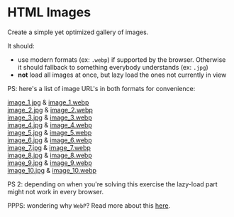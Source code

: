 # HTML Images

Create a simple yet optimized gallery of images.

It should:
* use modern formats (ex: `.webp`) if supported by the browser. Otherwise it should fallback to something everybody understands (ex: `.jpg`)
* **not** load all images at once, but lazy load the ones not currently in view

PS: here's a list of image URL's in both formats for convenience:

[image_1.jpg](https://raw.githubusercontent.com/iampava/practice-exercises/master/html/images/assets/image_1.jpg) & [image_1.webp](https://raw.githubusercontent.com/iampava/practice-exercises/master/html/images/assets/image_1.webp) <br/>
[image_2.jpg](https://raw.githubusercontent.com/iampava/practice-exercises/master/html/images/assets/image_2.jpg) & [image_2.webp](https://raw.githubusercontent.com/iampava/practice-exercises/master/html/images/assets/image_2.webp)
<br/>
[image_3.jpg](https://raw.githubusercontent.com/iampava/practice-exercises/master/html/images/assets/image_3.jpg) & [image_3.webp](https://raw.githubusercontent.com/iampava/practice-exercises/master/html/images/assets/image_3.webp)
<br/>
[image_4.jpg](https://raw.githubusercontent.com/iampava/practice-exercises/master/html/images/assets/image_4.jpg) & [image_4.webp](https://raw.githubusercontent.com/iampava/practice-exercises/master/html/images/assets/image_4.webp)
<br/>
[image_5.jpg](https://raw.githubusercontent.com/iampava/practice-exercises/master/html/images/assets/image_5.jpg) & [image_5.webp](https://raw.githubusercontent.com/iampava/practice-exercises/master/html/images/assets/image_5.webp)
<br/>
[image_6.jpg](https://raw.githubusercontent.com/iampava/practice-exercises/master/html/images/assets/image_6.jpg) & [image_6.webp](https://raw.githubusercontent.com/iampava/practice-exercises/master/html/images/assets/image_6.webp)
<br/>
[image_7.jpg](https://raw.githubusercontent.com/iampava/practice-exercises/master/html/images/assets/image_7.jpg) & [image_7.webp](https://raw.githubusercontent.com/iampava/practice-exercises/master/html/images/assets/image_7.webp)
<br/>
[image_8.jpg](https://raw.githubusercontent.com/iampava/practice-exercises/master/html/images/assets/image_8.jpg) & [image_8.webp](https://raw.githubusercontent.com/iampava/practice-exercises/master/html/images/assets/image_8.webp)
<br/>
[image_9.jpg](https://raw.githubusercontent.com/iampava/practice-exercises/master/html/images/assets/image_9.jpg) & [image_9.webp](https://raw.githubusercontent.com/iampava/practice-exercises/master/html/images/assets/image_9.webp)
<br/>
[image_10.jpg](https://raw.githubusercontent.com/iampava/practice-exercises/master/html/images/assets/image_10.jpg) & [image_10.webp](https://raw.githubusercontent.com/iampava/practice-exercises/master/html/images/assets/image_10.webp)

PS 2: depending on when you're solving this exercise the lazy-load part might not work in every browser. 

PPPS: wondering why `WebP`? Read more about this [here](https://developers.google.com/speed/webp). 